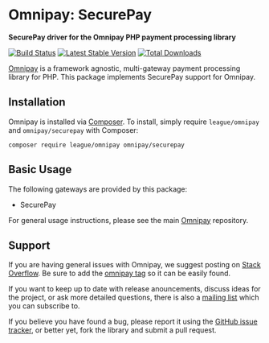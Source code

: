 # Omnipay: SecurePay

**SecurePay driver for the Omnipay PHP payment processing library**

[![Build Status](https://travis-ci.org/thephpleague/omnipay-securepay.png?branch=master)](https://travis-ci.org/thephpleague/omnipay-securepay)
[![Latest Stable Version](https://poser.pugx.org/omnipay/securepay/version.png)](https://packagist.org/packages/omnipay/securepay)
[![Total Downloads](https://poser.pugx.org/omnipay/securepay/d/total.png)](https://packagist.org/packages/omnipay/securepay)

[Omnipay](https://github.com/thephpleague/omnipay) is a framework agnostic, multi-gateway payment
processing library for PHP. This package implements SecurePay support for Omnipay.

## Installation

Omnipay is installed via [Composer](http://getcomposer.org/). To install, simply require `league/omnipay` and `omnipay/securepay` with Composer:

```
composer require league/omnipay omnipay/securepay
```

## Basic Usage

The following gateways are provided by this package:

* SecurePay

For general usage instructions, please see the main [Omnipay](https://github.com/thephpleague/omnipay)
repository.

## Support

If you are having general issues with Omnipay, we suggest posting on
[Stack Overflow](http://stackoverflow.com/). Be sure to add the
[omnipay tag](http://stackoverflow.com/questions/tagged/omnipay) so it can be easily found.

If you want to keep up to date with release anouncements, discuss ideas for the project,
or ask more detailed questions, there is also a [mailing list](https://groups.google.com/forum/#!forum/omnipay) which
you can subscribe to.

If you believe you have found a bug, please report it using the [GitHub issue tracker](https://github.com/thephpleague/omnipay-securepay/issues),
or better yet, fork the library and submit a pull request.
